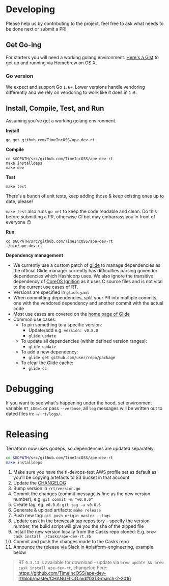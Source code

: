 # Developing
Please help us by contributing to the project, feel free to ask what needs to be done next or submit a PR!

## Get Go-ing

For starters you will need a working golang environment. [Here's a Gist](https://gist.github.com/vsouza/77e6b20520d07652ed7d) to get up and running via Homebrew on OS X.

### Go version

We expect and support Go `1.6+`. Lower versions handle vendoring differently and we rely on vendoring to work like it does in `1.6`.

## Install, Compile, Test, and Run

Assuming you've got a working golang environment.

**Install**
```
go get github.com/TimeIncOSS/ape-dev-rt
```

**Compile**
```
cd $GOPATH/src/github.com/TimeIncOSS/ape-dev-rt
make installdeps
make dev
```

**Test**
```
make test
```
There's a bunch of unit tests, keep adding those & keep existing ones up to date, please!

`make test` also runs `go vet` to keep the code readable and clean. Do this before submitting a PR, otherwise CI bot may embarrass you in front of everyone :smirk:

**Run**
```
cd $GOPATH/src/github.com/TimeIncOSS/ape-dev-rt
./bin/ape-dev-rt
```

**Dependency management**
- We currently use a custom patch of [glide](https://github.com/Masterminds/glide/pull/710) to manage dependencies as the official Glide manager currently has difficulties parsing govendor dependencies which Hashicorp uses. We also ignore the transitive dependency of [CoreOS Ignition](github.com/coreos/ignition) as it uses C source files and is not vital to the current use cases of RT.
- Versions are specified in `glide.yaml`
- When committing dependencies, split your PR into multiple commits; one with the vendored dependency and another commit with the actual code
- Most use cases are covered on the [home page of Glide](https://glide.sh)
- Common use cases:
  - To pin something to a specific version:
      - Update/add e.g. `version: v0.8.0`
      - `glide update`
  - To update all dependencies (within defined version ranges):
      - `glide update`
  - To add a new dependency:
      - `glide get github.com/user/repo/package`
  - To clear the Glide cache:
      - `glide cc`

# Debugging

If you want to see what's happening under the hood, set environment variable `RT_LOG=1` or pass `--verbose`, all `log` messages will be written out to dated files in: `~/.rt/logs/`.

# Releasing

Terraform now uses godeps, so dependencies are updated separately:
```sh
cd $GOPATH/src/github.com/TimeIncOSS/ape-dev-rt
make installdeps
```

1. Make sure you have the ti-devops-test AWS profile set as default as you'll be copying artefacts to S3 bucket in that account
2. Update the [CHANGELOG](https://github.com/TimeIncOSS/ape-dev-rt/blob/master/CHANGELOG.md)
3. Bump version in `/rt/version.go`
4. Commit the changes (commit message is fine as the new version number), e.g. `git commit -m "v0.0.6"`
5. Create tag, eg. `v0.0.6`: `git tag -a v0.0.6`
6. Generate & upload artifacts: `make release`
7. Push new tag: `git push origin master --tags`
8. Update cask in [the brewcask tap repository](https://github.com/TimeIncOSS/homebrew-cask-tap/blob/master/Casks/ape-dev-rt.rb) - specify the version number, the build script will give you the sha of the zipped file
9. Install the new version locally from the Casks repo cloned: E.g. `brew cask install ./Casks/ape-dev-rt.rb`
10. Commit and push the changes made to the Casks repo
11. Announce the release via Slack in #platform-engineering, example below

> RT `0.3.13` is available for download - update via `brew update && brew cask install ape-dev-rt`, changelog here: https://github.com/TimeIncOSS/ape-dev-rt/blob/master/CHANGELOG.md#0313-march-2-2016
